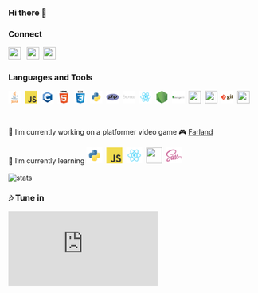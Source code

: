 ### Hi there 👋

<!--
**moonstoper/moonstoper** is a ✨ _special_ ✨ repository because its `README.md` (this file) appears on your GitHub profile.
-->
### Connect

[<img height="25px" width="25px" src="https://cdn.jsdelivr.net/npm/simple-icons@v3/icons/instagram.svg"  />](https://www.instagram.com/suraj_0.0_/) &nbsp;  [<img height="25px" width="25px" src="https://cdn.jsdelivr.net/npm/simple-icons@v3/icons/facebook.svg" href="https://www.facebook.com"/>](https://www.facebook.com)&nbsp; [<img height="25px" width="25px" src="https://cdn.jsdelivr.net/npm/simple-icons@v3/icons/linkedin.svg" href="https://www.linkedin.com/in/suraj-kachhap/">](https://www.linkedin.com/in/suraj-kachhap/)

###
### Languages and Tools

<img height="25px" width="25px" src="https://raw.githubusercontent.com/github/explore/80688e429a7d4ef2fca1e82350fe8e3517d3494d/topics/java/java.png">&nbsp; <img height="25px" width="25px" src="https://raw.githubusercontent.com/github/explore/80688e429a7d4ef2fca1e82350fe8e3517d3494d/topics/javascript/javascript.png">&nbsp; <img height="25px" width="25px" src="https://raw.githubusercontent.com/github/explore/80688e429a7d4ef2fca1e82350fe8e3517d3494d/topics/c/c.png">&nbsp; <img height="25px" width="25px" src="https://raw.githubusercontent.com/github/explore/80688e429a7d4ef2fca1e82350fe8e3517d3494d/topics/html/html.png">&nbsp; <img height="25px" width="25px" src="https://raw.githubusercontent.com/github/explore/80688e429a7d4ef2fca1e82350fe8e3517d3494d/topics/css/css.png">&nbsp; <img height="25px" width="25px" src="https://raw.githubusercontent.com/github/explore/80688e429a7d4ef2fca1e82350fe8e3517d3494d/topics/python/python.png">&nbsp; <img height="25px" width="25px" src="https://raw.githubusercontent.com/github/explore/ccc16358ac4530c6a69b1b80c7223cd2744dea83/topics/php/php.png">&nbsp; <img height="25px" width="25px" src="https://raw.githubusercontent.com/github/explore/80688e429a7d4ef2fca1e82350fe8e3517d3494d/topics/express/express.png">&nbsp; <img height="25px" width="25px" src="https://raw.githubusercontent.com/github/explore/80688e429a7d4ef2fca1e82350fe8e3517d3494d/topics/react/react.png">&nbsp; <img height="25px" width="25px" src="https://raw.githubusercontent.com/github/explore/80688e429a7d4ef2fca1e82350fe8e3517d3494d/topics/nodejs/nodejs.png">&nbsp; <img height="25px" width="25px" src="https://raw.githubusercontent.com/github/explore/80688e429a7d4ef2fca1e82350fe8e3517d3494d/topics/mongodb/mongodb.png">&nbsp; <img height="25px" width="25px" src="https://github.com/simple-icons/simple-icons/blob/develop/icons/unity.svg">&nbsp; <img height="25px" width="25px" src="https://user-images.githubusercontent.com/53539666/92328581-9b14cd80-f016-11ea-88ec-3376ad5212cc.png">&nbsp; <img height="25px" width="25px" src="https://raw.githubusercontent.com/github/explore/80688e429a7d4ef2fca1e82350fe8e3517d3494d/topics/git/git.png">&nbsp; <img height="25px" width="25px" src="https://github.com/simple-icons/simple-icons/blob/develop/icons/github.svg">


<br/>

🔭 I’m currently working on a platformer video game 🎮 [Farland](https://github.com/moonstoper/Farland)<br />
<br/>
🌱 I’m currently learning <img height="32" width="32" src="https://raw.githubusercontent.com/github/explore/80688e429a7d4ef2fca1e82350fe8e3517d3494d/topics/python/python.png"  />&nbsp;  <img height="32" width="32" src="https://raw.githubusercontent.com/github/explore/80688e429a7d4ef2fca1e82350fe8e3517d3494d/topics/javascript/javascript.png">&nbsp;  <img height="32" width="32" src="https://raw.githubusercontent.com/github/explore/80688e429a7d4ef2fca1e82350fe8e3517d3494d/topics/react/react.png">&nbsp; <img height="32" width="32" src="https://github.com/simple-icons/simple-icons/blob/develop/icons/unity.svg">&nbsp; <img height="32" width="32" src="https://raw.githubusercontent.com/github/explore/80688e429a7d4ef2fca1e82350fe8e3517d3494d/topics/sass/sass.png"><br />
<br/>
![stats](https://github-readme-stats-snowy-rho.vercel.app/api?username=moonstoper&show_icons=true&bg_color=30,e96443,904e95&title_color=fff&text_color=fff&icon_color=fff)

### 🎶 Tune in
[![Spotify](https://novatorem.moonstoper.vercel.app/api/spotify.py)](https://open.spotify.com/user/fireballs)
